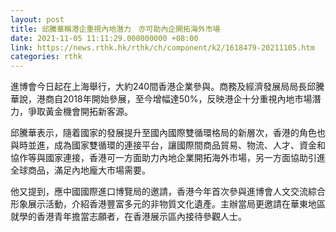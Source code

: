 ```yaml
---
layout: post
title: 邱騰華稱港企重視內地潛力　亦可助內企開拓海外市場
date: 2021-11-05 11:11:29.000000000 +08:00
link: https://news.rthk.hk/rthk/ch/component/k2/1618479-20211105.htm
categories: rthk
---
```


進博會今日起在上海舉行，大約240間香港企業參與。商務及經濟發展局局長邱騰華說，港商自2018年開始參展，至今增幅達50%，反映港企十分重視內地市場潛力，爭取黃金機會開拓新客源。

邱騰華表示，隨着國家的發展提升至國內國際雙循環格局的新層次，香港的角色也與時並進，成為國家雙循環的連接平台，讓國際間商品貿易、物流、人才、資金和協作等與國家連接，香港可一方面助力內地企業開拓海外市場，另一方面協助引進全球商品，滿足內地龐大市場需要。

他又提到，應中國國際進口博覽局的邀請，香港今年首次參與進博會人文交流綜合形象展示活動，介紹香港豐富多元的非物質文化遺產。主辦當局更邀請在華東地區就學的香港青年擔當志願者，在香港展示區內接待參觀人士。
